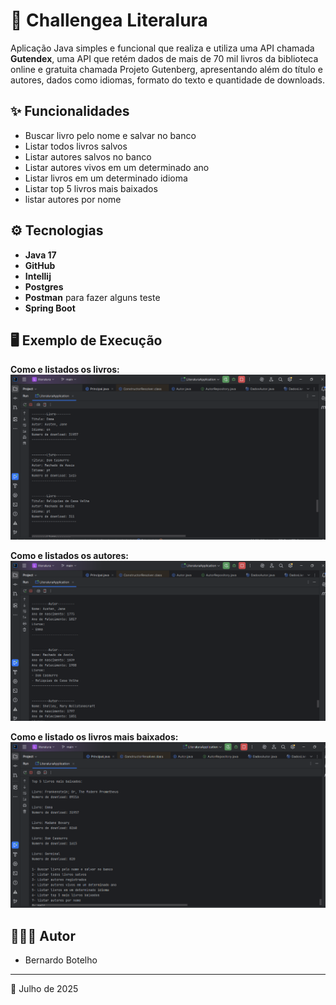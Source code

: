 # 🔄 Challengea Literalura

Aplicação Java simples e funcional que realiza e utiliza uma API chamada <b>Gutendex</b>, uma API que retém dados de mais de 70 mil livros da biblioteca online e gratuita chamada Projeto Gutenberg, apresentando além do título e autores, dados como idiomas, formato do texto e quantidade de downloads.

## ✨ Funcionalidades

- Buscar livro pelo nome e salvar no banco
- Listar todos livros salvos
- Listar autores salvos no banco
- Listar autores vivos em um determinado ano
- Listar livros em um determinado idioma
- Listar top 5 livros mais baixados
- listar autores por nome

## ⚙️ Tecnologias

- **Java 17**
- **GitHub**
- **Intellij**
- **Postgres**
- **Postman** para fazer alguns teste
- **Spring Boot**

## 🖥️ Exemplo de Execução
**Como e listados os livros:**
![](Imagens/lista-livros.png)




**Como e listados os autores:**
![](Imagens/lista-autores.png)




**Como e listado os livros mais baixados:**
![](Imagens/livros-mais-baixados.png)
## 👨🏻‍💻 Autor

- Bernardo Botelho

---

📅 Julho de 2025

